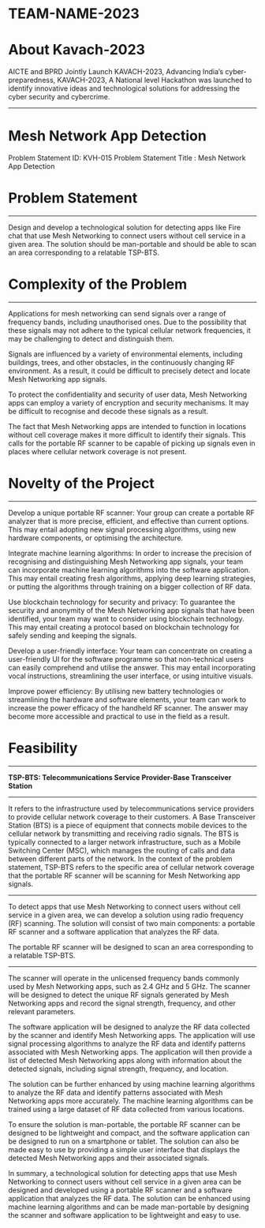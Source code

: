 # TEAM-NAME-2023

# About Kavach-2023

AICTE and BPRD Jointly Launch KAVACH-2023, Advancing India’s cyber-preparedness, KAVACH-2023, A National level Hackathon was launched to identify innovative ideas and technological solutions for addressing the cyber security and cybercrime.

---

# Mesh Network App Detection

Problem Statement ID: KVH-015
Problem Statement Title : Mesh Network App Detection

# Problem Statement

---

Design and develop a technological solution for detecting apps like Fire chat that use Mesh Networking to connect users without cell service in a given area. The solution should be man-portable and should be able to scan an area corresponding to a relatable TSP-BTS.

# Complexity of the Problem

---

Applications for mesh networking can send signals over a range of frequency bands, including unauthorised ones. Due to the possibility that these signals may not adhere to the typical cellular network frequencies, it may be challenging to detect and distinguish them.

Signals are influenced by a variety of environmental elements, including buildings, trees, and other obstacles, in the continuously changing RF environment. As a result, it could be difficult to precisely detect and locate Mesh Networking app signals.

To protect the confidentiality and security of user data, Mesh Networking apps can employ a variety of encryption and security mechanisms. It may be difficult to recognise and decode these signals as a result.

The fact that Mesh Networking apps are intended to function in locations without cell coverage makes it more difficult to identify their signals. This calls for the portable RF scanner to be capable of picking up signals even in places where cellular network coverage is not present.

# Novelty of the Project

---

Develop a unique portable RF scanner: Your group can create a portable RF analyzer that is more precise, efficient, and effective than current options. This may entail adopting new signal processing algorithms, using new hardware components, or optimising the architecture.

Integrate machine learning algorithms: In order to increase the precision of recognising and distinguishing Mesh Networking app signals, your team can incorporate machine learning algorithms into the software application. This may entail creating fresh algorithms, applying deep learning strategies, or putting the algorithms through training on a bigger collection of RF data.

Use blockchain technology for security and privacy: To guarantee the security and anonymity of the Mesh Networking app signals that have been identified, your team may want to consider using blockchain technology. This may entail creating a protocol based on blockchain technology for safely sending and keeping the signals.

Develop a user-friendly interface: Your team can concentrate on creating a user-friendly UI for the software programme so that non-technical users can easily comprehend and utilise the answer. This may entail incorporating vocal instructions, streamlining the user interface, or using intuitive visuals.

Improve power efficiency: By utilising new battery technologies or streamlining the hardware and software elements, your team can work to increase the power efficacy of the handheld RF scanner. The answer may become more accessible and practical to use in the field as a result.

# Feasibility

---



























**TSP-BTS: Telecommunications Service Provider-Base Transceiver Station**

---

It refers to the infrastructure used by telecommunications service providers to provide cellular network coverage to their customers. A Base Transceiver Station (BTS) is a piece of equipment that connects mobile devices to the cellular network by transmitting and receiving radio signals. The BTS is typically connected to a larger network infrastructure, such as a Mobile Switching Center (MSC), which manages the routing of calls and data between different parts of the network. In the context of the problem statement, TSP-BTS refers to the specific area of cellular network coverage that the portable RF scanner will be scanning for Mesh Networking app signals.

---

To detect apps that use Mesh Networking to connect users without cell service in a given area, we can develop a solution using radio frequency (RF) scanning. The solution will consist of two main components: a portable RF scanner and a software application that analyzes the RF data.

The portable RF scanner will be designed to scan an area corresponding to a relatable TSP-BTS.

---

The scanner will operate in the unlicensed frequency bands commonly used by Mesh Networking apps, such as 2.4 GHz and 5 GHz. The scanner will be designed to detect the unique RF signals generated by Mesh Networking apps and record the signal strength, frequency, and other relevant parameters.

The software application will be designed to analyze the RF data collected by the scanner and identify Mesh Networking apps. The application will use signal processing algorithms to analyze the RF data and identify patterns associated with Mesh Networking apps. The application will then provide a list of detected Mesh Networking apps along with information about the detected signals, including signal strength, frequency, and location.

The solution can be further enhanced by using machine learning algorithms to analyze the RF data and identify patterns associated with Mesh Networking apps more accurately. The machine learning algorithms can be trained using a large dataset of RF data collected from various locations.

To ensure the solution is man-portable, the portable RF scanner can be designed to be lightweight and compact, and the software application can be designed to run on a smartphone or tablet. The solution can also be made easy to use by providing a simple user interface that displays the detected Mesh Networking apps and their associated signals.

In summary, a technological solution for detecting apps that use Mesh Networking to connect users without cell service in a given area can be designed and developed using a portable RF scanner and a software application that analyzes the RF data. The solution can be enhanced using machine learning algorithms and can be made man-portable by designing the scanner and software application to be lightweight and easy to use.



